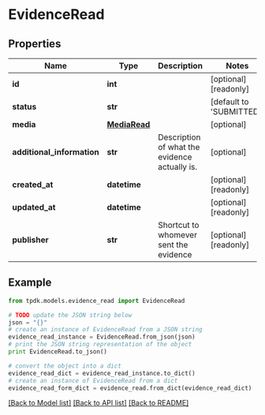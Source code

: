 # EvidenceRead



## Properties

Name | Type | Description | Notes
------------ | ------------- | ------------- | -------------
**id** | **int** |  | [optional] [readonly] 
**status** | **str** |  | [default to 'SUBMITTED']
**media** | [**MediaRead**](MediaRead.md) |  | [optional] 
**additional_information** | **str** | Description of what the evidence actually is. | [optional] 
**created_at** | **datetime** |  | [optional] [readonly] 
**updated_at** | **datetime** |  | [optional] [readonly] 
**publisher** | **str** | Shortcut to whomever sent the evidence | [optional] [readonly] 

## Example

```python
from tpdk.models.evidence_read import EvidenceRead

# TODO update the JSON string below
json = "{}"
# create an instance of EvidenceRead from a JSON string
evidence_read_instance = EvidenceRead.from_json(json)
# print the JSON string representation of the object
print EvidenceRead.to_json()

# convert the object into a dict
evidence_read_dict = evidence_read_instance.to_dict()
# create an instance of EvidenceRead from a dict
evidence_read_form_dict = evidence_read.from_dict(evidence_read_dict)
```
[[Back to Model list]](../README.md#documentation-for-models) [[Back to API list]](../README.md#documentation-for-api-endpoints) [[Back to README]](../README.md)


